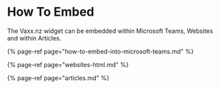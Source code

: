 # How To Embed

The Vaxx.nz widget can be embedded within Microsoft Teams, Websites and within Articles.

{% page-ref page="how-to-embed-into-microsoft-teams.md" %}

{% page-ref page="websites-html.md" %}

{% page-ref page="articles.md" %}




